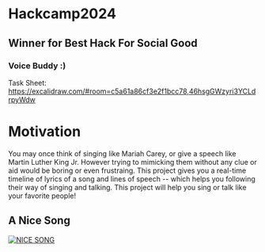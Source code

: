 # Hackcamp2024
## Winner for Best Hack For Social Good


### **Voice Buddy :)**

Task Sheet: https://excalidraw.com/#room=c5a61a86cf3e2f1bcc78,46hsgGWzyri3YCLdrpyWdw

# Motivation

You may once think of singing like Mariah Carey, or give a speech like Martin Luther King Jr. 
However trying to mimicking them without any clue or aid would be boring or even frustraing.
This project gives you a real-time timeline of lyrics of a song and lines of speech -- which helps you following their way of singing and talking.
This project will help you sing or talk like your favorite people!

## A Nice Song

[![NICE SONG](https://img.youtube.com/vi/nFZP8zQ5kzk/0.jpg)](https://www.youtube.com/watch?v=nFZP8zQ5kzk)
